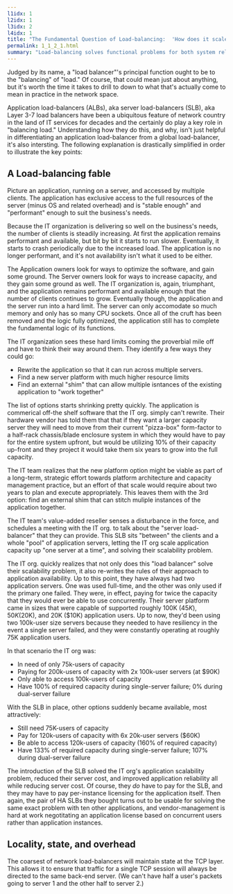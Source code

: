 ```yaml
---
l1idx: 1
l2idx: 1
l3idx: 2
l4idx: 1
title: "The Fundamental Question of Load-balancing:  'How does it scale?' "
permalink: 1_1_2_1.html
summary: "Load-balancing solves functional problems for both system reliability and capacity managment.  The ability of a given load-balancing mechanism to excel at one usually comes at the cost of compromise in the other."
---
```


Judged by its name, a "load balancer"'s principal function ought to be to the "balancing" of "load."  Of course, that could mean just about anything, but it's worth the time it takes to drill to down to what that's actually come to mean in practice in the network space.

Application load-balancers (ALBs), aka server load-balancers (SLB), aka Layer 3-7 load balancers have been a ubiquitous feature of network country in the land of IT services for decades and the certainly do play a key role in "balancing load."  Understanding how they do this, and why, isn't just helpful in differentiating an application load-balancer from a global load-balancer, it's also intersting.  The following explanation is drastically simplified in order to illustrate the key points:

## A Load-balancing fable

Picture an application, running on a server, and accessed by multiple clients.  The application has exclusive access to the full resources of the server (minus OS and related overhead) and is "stable enough" and "performant" enough to suit the business's needs.

Because the IT organization is delivering so well on the business's needs, the number of clients is steadily increasing.  At first the application remains performant and available, but bit by bit it starts to run slower.  Eventually, it starts to crash periodically due to the increased load.  The application is no longer performant, and it's not availability isn't what it used to be either.

The Application owners look for ways to optimize the software, and gain some ground.  The Server owners look for ways to increase capacity, and they gain some ground as well.  The IT organization is, again, triumphant, and the application remains performant and available enough that the number of clients continues to grow.  Eventually though, the application and the server run into a hard limit.  The server can only accomodate so much memory and only has so many CPU sockets.  Once all of the cruft has been removed and the logic fully optimized, the application still has to complete the fundamental logic of its functions.

The IT organization sees these hard limits coming the proverbial mile off and have to think their way around them.   They identify a few ways they could go:
   - Rewrite the application so that it can run across multiple servers.
   - Find a new server platform with much higher resource limits
   - Find an external "shim" that can allow multiple isntances of the existing application to "work together"

The list of options starts shrinking pretty quickly.  The application is commerical off-the shelf software that the IT org. simply can't rewrite.  Their hardware vendor has told them that that if they want a larger capacity server they will need to move from their current "pizza-box" form-factor to a half-rack chassis/blade enclosure system in which they would have to pay for the entire system upfront, but would be utilizing 10% of their capacity up-front and they project it would take them six years to grow into the full capacity.

The IT team realizes that the new platform option might be viable as part of a long-term, strategic effort towards platform architecture and capacity management practice, but an effort of that scale would require about two years to plan and execute appropriately.  This leaves them with the 3rd option: find an external shim that can stitch muliple instances of the application together.

The IT team's value-added reseller senses a disturbance in the force, and schedules a meeting with the IT org. to talk about the "server load-balancer" that they can provide.  This SLB sits "between" the clients and a whole "pool" of application servers, letting the IT org scale application capacity up "one server at a time", and solving their scalability problem.

The IT org. quickly realizes that not only does this "load balancer" solve their scalability problem, it also re-writes the rules of their approach to application availability.  Up to this point, they have always had two application servers.  One was used full-time, and the other was only used if the primary one failed.  They were, in effect, paying for twice the capacity that they would ever be able to use concurrently.  Their server platform came in sizes that were capable of supported roughly 100K ($45K), 50K ($20K), and 20K ($10K) application users.  Up to now, they'd been using two 100k-user size servers because they needed to have resiliency in the event a single server failed, and they were constantly operating at roughly 75K application users.

In that scenario the IT org was:
 - In need of only 75k-users of capacity
 - Paying for 200k-users of capacity with 2x 100k-user servers (at $90K)
 - Only able to access 100k-users of capacity
 - Have 100% of required capacity during single-server failure; 0% during dual-server failure


With the SLB in place, other options suddenly became available, most attractively:
  - Still need 75K-users of capacity
  - Pay for 120k-users of capacity with 6x 20k-user servers ($60K)
  - Be able to access 120k-users of capacity (160% of required capacity)
  - Have 133% of required capacity during single-server failure; 107% during dual-server failure


The introduction of the SLB solved the IT org's application scalability problem, reduced their server cost, and improved application reliability all while reducing server cost.  Of course, they *do* have to pay for the SLB, and they may have to pay per-instance licensing for the application itself.  Then again, the pair of HA SLBs they bought turns out to be usable for solving the same exact problem with ten other applications, and vendor-management is hard at work negotitating an application license based on concurrent users rather than application instances.

## Locality, state, and overhead

The coarsest of network load-balancers will maintain state at the TCP layer.  This allows it to ensure that traffic for a single TCP session will always be directed to the same back-end server.  (We can't have half a user's packets going to server 1 and the other half to server 2.)
